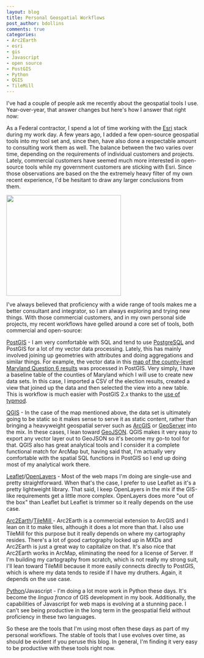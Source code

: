 ```yaml
---
layout: blog
title: Personal Geospatial Workflows
post_author: bdollins
comments: true
categories:
- Arc2Earth
- esri
- gis
- Javascript
- open source
- PostGIS
- Python
- QGIS
- TileMill
---
```


I've had a couple of people ask me recently about the geospatial tools I use. Year-over-year, that answer changes but here's how I answer that right now:

As a Federal contractor, I spend a lot of time working with the <a href="http://www.esri.com" target="_blank">Esri</a> stack during my work day. A few years ago, I added a few open-source geospatial tools into my tool set and, since then, have also done a respectable amount to consulting work them as well. The balance between the two varies over time, depending on the requirements of individual customers and projects. Lately, commercial customers have seemed much more interested in open-source tools while my government customers are sticking with Esri. Since those observations are based on the the extremely heavy filter of my own recent experience, I'd be hesitant to draw any larger conclusions from them.

<img alt="" class="aligncenter size-full wp-image-2958" height="264" src="http://geobabble.files.wordpress.com/2012/11/duct-tape.jpg" title="Duct Tape" width="300" />

I've always believed that proficiency with a wide range of tools makes me a better consultant and integrator, so I am always exploring and trying new things. With those commercial customers, and in my own personal side projects, my recent workflows have gelled around a core set of tools, both commercial and open-source: <!--more-->

<a href="http://www.postgis.org" target="_blank">PostGIS</a> - I am very comfortable with SQL and tend to use <a href="http://www.postgresql.org" target="_blank">PostgreSQL</a> and PostGIS for a lot of my vector data processing. Lately, this has mainly involved joining up geometries with attributes and doing aggregations and similar things. For example, the vector data in this <a href="http://geobabbler.github.com/mdq62012.html" target="_blank">map of the county-level Maryland Question 6 results</a> was processed in PostGIS. Very simply, I have a baseline table of the counties of Maryland which I will use to create new data sets. In this case, I imported a CSV of the election results, created a view that joined up the data and then selected the view into a new table. This is workflow is much easier with PostGIS 2.x thanks to the <a href="http://blog.opengeo.org/2012/03/06/postgis-2-0-new-features-typmod/" target="_blank">use of typmod</a>.

<a href="http://qgis.org" target="_blank">QGIS</a> - In the case of the map mentioned above, the data set is ultimately going to be static so it makes sense to serve it as static content, rather than bringing a heavyweight geospatial server such as <a href="http://www.esri.com/software/arcgis/arcgisserver/" target="_blank">ArcGIS</a> or <a href="http://geoserver.org/display/GEOS/Welcome" target="_blank">GeoServer</a> into the mix. In these cases, I lean toward <a href="http://geojson.org/" target="_blank">GeoJSON</a>. QGIS makes it very easy to export any vector layer out to GeoJSON so it's become my go-to tool for that. QGIS also has great analytical tools and I consider it a complete functional match for ArcMap but, having said that, I'm actually very comfortable with the spatial SQL functions in PostGIS so I end up doing most of my analytical work there.

<a href="http://leafletjs.com/" target="_blank">Leaflet</a>/<a href="http://www.openlayers.org/" target="_blank">OpenLayers</a> - Most of the web maps I'm doing are single-use and pretty straightforward. When that's the case, I prefer to use Leaflet as it's a pretty lightweight library. That said, I keep OpenLayers in the mix if the GIS-like requirements get a little more complex. OpenLayers does more "out of the box" than Leaflet but Leaflet is trimmer so it really depends on the use case.

<a href="http://www.arc2earth.com/" target="_blank">Arc2Earth</a>/<a href="http://mapbox.com/tilemill/" target="_blank">TileMill </a>- Arc2Earth is a commercial extension to ArcGIS and I lean on it to make tiles, although it does a lot more than that. I also use TileMill for this purpose but it really depends on where my cartography resides. There's a lot of good cartography locked up in MXDs and Arc2Earth is just a great way to capitalize on that. It's also nice that Arc2Earth works in ArcMap, eliminating the need for a license of Server.  If I'm building my cartography from scratch, which is not really my strong suit, I'll lean toward TileMill because it more easily connects directly to PostGIS, which is where my data tends to reside if I have my druthers. Again, it depends on the use case.

<a href="http://www.python.org/" target="_blank">Python</a>/Javascript - I'm doing a lot more work in Python these days. It's become the <em>lingua franca</em> of GIS development in my book. Additionally, the capabilities of Javascript for web maps is evolving at a stunning pace. I can't see being productive in the long term in the geospatial field without proficiency in these two languages.

So these are the tools that I'm using most often these days as part of my personal workflows. The stable of tools that I use evolves over time, as should be evident if you peruse this blog. In general, I'm finding it very easy to be productive with these tools right now.